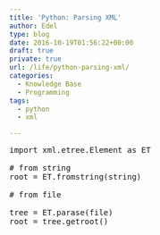 ```yaml
---
title: 'Python: Parsing XML'
author: Edel
type: blog
date: 2016-10-19T01:56:22+00:00
draft: true
private: true
url: /life/python-parsing-xml/
categories:
  - Knowledge Base
  - Programming
tags:
  - python
  - xml

---
```

<pre>import xml.etree.Element as ET

# from string
root = ET.fromstring(string)

# from file

tree = ET.parase(file)
root = tree.getroot()</pre>


